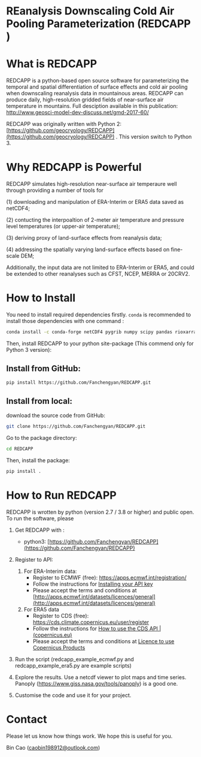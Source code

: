 # REanalysis Downscaling Cold Air Pooling Parameterization (REDCAPP )

# What is REDCAPP

REDCAPP is a python-based open source software for parameterizing the temporal and spatial differentiation of surface effects and cold air pooling when downscaling reanalysis data in mountainous areas. REDCAPP can produce daily, high-resolution gridded fields of near-surface air temperature in mountains.
Full desciption available in this publication: http://www.geosci-model-dev-discuss.net/gmd-2017-60/

REDCAPP was originally written with Python 2:  [https://github.com/geocryology/REDCAPP](https://github.com/geocryology/REDCAPP) . This version switch to Python 3.

# Why REDCAPP is Powerful

REDCAPP simulates high-resolution near-surface air temperaure well through providing a number of tools for

(1) downloading and manipulation of ERA-Interim or ERA5 data saved as netCDF4;

(2) contucting the interpoaltion of 2-meter air temperature and pressure level temperatures (or upper-air temperature);

(3) deriving proxy of land-surface effects from reanalysis data;

(4) addressing the spatially varying land-surface effects based on fine-scale DEM;

Additionally, the input data are not limited to ERA-Interim or ERA5, and could be extended to other reanalyses such as CFST, NCEP, MERRA or 20CRV2.

# How to Install

You need to install required dependencies firstly. `conda` is recommended to install those dependencies with one command :

```bash
conda install -c conda-forge netCDF4 pygrib numpy scipy pandas rioxarray xarray dask  -y
```

Then, install REDCAPP to your python site-package (This commend only for Python 3 version):

## Install from GitHub:

```bash
pip install https://github.com/Fanchengyan/REDCAPP.git
```

## Install from local:

download the source code from GitHub:

```bash
git clone https://github.com/Fanchengyan/REDCAPP.git
```

Go to the package directory:

```bash
cd REDCAPP
```
Then, install the package:

```bash
pip install .
```


# How to Run REDCAPP

REDCAPP is wrotten by python (version 2.7 / 3.8 or higher) and public open. To run the software, please

1. Get REDCAPP with :

   - python3: [https://github.com/Fanchengyan/REDCAPP](https://github.com/Fanchengyan/REDCAPP)
2. Register to API:

   1. For ERA-Interim data:
      - Register to ECMWF (free): https://apps.ecmwf.int/registration/
      - Follow the instructions for [Installing your API key](https://confluence.ecmwf.int/display/WEBAPI/Accessing+ECMWF+data+servers+in+batch#AccessingECMWFdataserversinbatch-key)
      - Please accept the terms and conditions at [http://apps.ecmwf.int/datasets/licences/general](http://apps.ecmwf.int/datasets/licences/general)
   2. For ERA5 data
      - Register to CDS (free): <https://cds.climate.copernicus.eu/user/register>
      - Follow the instructions for [How to use the CDS API | (copernicus.eu)](https://cds.climate.copernicus.eu/api-how-to)
      - Please accept the terms and conditions at [Licence to use Copernicus Products](https://cds.climate.copernicus.eu/cdsapp/#!/terms/licence-to-use-copernicus-products)
      
3. Run the script (redcapp_example_ecmwf.py and redcapp_example_era5.py are example scripts)
4. Explore the results. Use a netcdf viewer to plot maps and time series.
   Panoply (https://www.giss.nasa.gov/tools/panoply) is a good one.
5. Customise the code and use it for your project.

# Contact

Please let us know how things work. We hope this is useful for you.

Bin Cao (caobin198912@outlook.com)
